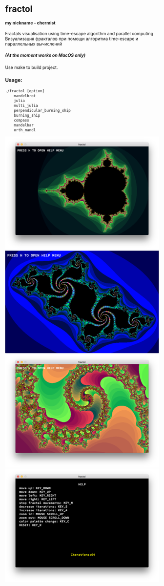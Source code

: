 # fractol
#### my nickname - chermist

Fractals visualisation using time-escape algorithm and parallel computing  
Визуализация фракталов при помощи алгоритма time-escape и параллельных вычислений

##### (At the moment works on MacOS only)  

Use make to build project.  

### Usage:	
```
./fractol [option]  
	mandelbrot  
	julia  
	multi_julia  
	perpendicular_burning_ship  
	burning_ship  
	compass  
	mandelbar  
	orth_mandl  
```
![mandelbrot](https://raw.githubusercontent.com/sabrusrin/fractol/master/images/mandelbrot.png)
![julia1](https://raw.githubusercontent.com/sabrusrin/fractol/master/images/julia1.png)
![julia2](https://raw.githubusercontent.com/sabrusrin/fractol/master/images/julia2.png)
![usage](https://raw.githubusercontent.com/sabrusrin/fractol/master/images/usage.png)
